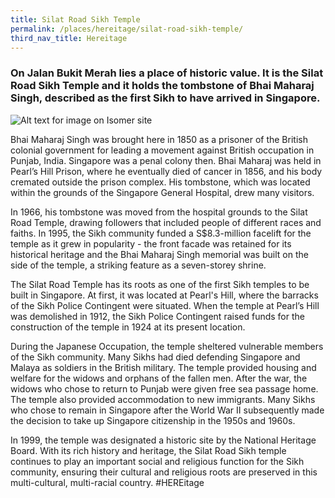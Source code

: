 ```yaml
---
title: Silat Road Sikh Temple
permalink: /places/hereitage/silat-road-sikh-temple/
third_nav_title: Hereitage
---
```

### On Jalan Bukit Merah lies a place of historic value. It is the Silat Road Sikh Temple and it holds the tombstone of Bhai Maharaj Singh, described as the first Sikh to have arrived in Singapore.
![Alt text for image on Isomer site](/images/silatroadsikhtemple.jpeg)

Bhai Maharaj Singh was brought here in 1850 as a prisoner of the British colonial government for leading a movement against British occupation in Punjab, India. Singapore was a penal colony then. Bhai Maharaj was held in Pearl’s Hill Prison, where he eventually died of cancer in 1856, and his body cremated outside the prison complex. His tombstone, which was located within the grounds of the Singapore General Hospital, drew many visitors.

In 1966, his tombstone was moved from the hospital grounds to the Silat Road Temple, drawing followers that included people of different races and faiths. In 1995, the Sikh community funded a S$8.3-million facelift for the temple as it grew in popularity - the front facade was retained for its historical heritage and the Bhai Maharaj Singh memorial was built on the side of the temple, a striking feature as a seven-storey shrine.

The Silat Road Temple has its roots as one of the first Sikh temples to be built in Singapore. At first, it was located at Pearl's Hill, where the barracks of the Sikh Police Contingent were situated. When the temple at Pearl’s Hill was demolished in 1912, the Sikh Police Contingent raised funds for the construction of the temple in 1924 at its present location.

During the Japanese Occupation, the temple sheltered vulnerable members of the Sikh community. Many Sikhs had died defending Singapore and Malaya as soldiers in the British military. The temple provided housing and welfare for the widows and orphans of the fallen men. After the war, the widows who chose to return to Punjab were given free sea passage home. The temple also provided accommodation to new immigrants. Many Sikhs who chose to remain in Singapore after the World War II subsequently made the decision to take up Singapore citizenship in the 1950s and 1960s.

In 1999, the temple was designated a historic site by the National Heritage Board. With its rich history and heritage, the Silat Road Sikh temple continues to play an important social and religious function for the Sikh community, ensuring their cultural and religious roots are preserved in this multi-cultural, multi-racial country. #HEREitage